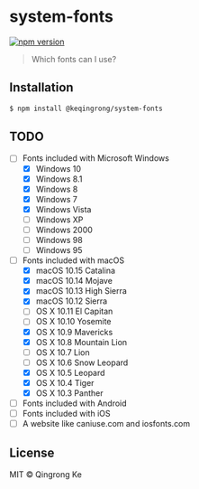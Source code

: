 # system-fonts

[![npm version](https://img.shields.io/npm/v/@keqingrong/system-fonts.svg)](https://www.npmjs.com/package/@keqingrong/system-fonts)

> Which fonts can I use?

## Installation

```sh
$ npm install @keqingrong/system-fonts
```

## TODO

- [ ] Fonts included with Microsoft Windows
  - [x] Windows 10
  - [x] Windows 8.1
  - [x] Windows 8
  - [x] Windows 7
  - [x] Windows Vista
  - [ ] Windows XP
  - [ ] Windows 2000
  - [ ] Windows 98
  - [ ] Windows 95
- [ ] Fonts included with macOS
  - [x] macOS 10.15 Catalina
  - [x] macOS 10.14 Mojave
  - [x] macOS 10.13 High Sierra
  - [x] macOS 10.12 Sierra
  - [ ] OS X 10.11 El Capitan
  - [ ] OS X 10.10 Yosemite
  - [x] OS X 10.9 Mavericks
  - [x] OS X 10.8 Mountain Lion
  - [ ] OS X 10.7 Lion
  - [ ] OS X 10.6 Snow Leopard
  - [x] OS X 10.5 Leopard
  - [x] OS X 10.4 Tiger
  - [x] OS X 10.3 Panther
- [ ] Fonts included with Android
- [ ] Fonts included with iOS
- [ ] A website like caniuse.com and iosfonts.com

## License

MIT © Qingrong Ke

